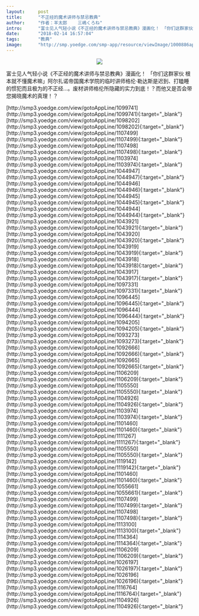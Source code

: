 ```yaml
---
layout:     post
title:      "不正经的魔术讲师与禁忌教典"
author:     "作者：羊太郎    三嶋くろね"
intro:      "富士见人气轻小说《不正经的魔术讲师与禁忌教典》漫画化！ 「你们这群家伙 根本就不懂魔术嘛」阿尔扎诺帝国魔术学院的临时讲师格伦·勒达斯是迟到、打瞌睡的惯犯而且极为的不正经…。废材讲师格伦所隐藏的实力到底！？而他又是否会带您揭晓魔术的真理！？"
date:       "2018-02-14 16:57:04"
tags:       "教典"
image:      "http://smp.yoedge.com/smp-app/resource/viewImage/1000886appline.png"
---
```

<div style="text-align: center">
<p><img src="http://smp.yoedge.com/smp-app/resource/viewImage/1000886appline.png"/></p>
</div>
<p class="post-meta">
<span>富士见人气轻小说《不正经的魔术讲师与禁忌教典》漫画化！ 「你们这群家伙 根本就不懂魔术嘛」阿尔扎诺帝国魔术学院的临时讲师格伦·勒达斯是迟到、打瞌睡的惯犯而且极为的不正经…。废材讲师格伦所隐藏的实力到底！？而他又是否会带您揭晓魔术的真理！？</span>
</p>
[http://smp3.yoedge.com/view/gotoAppLine/1099741](http://smp3.yoedge.com/view/gotoAppLine/1099741){:target="_blank"}
[http://smp3.yoedge.com/view/gotoAppLine/1098202](http://smp3.yoedge.com/view/gotoAppLine/1098202){:target="_blank"}
[http://smp3.yoedge.com/view/gotoAppLine/1107499](http://smp3.yoedge.com/view/gotoAppLine/1107499){:target="_blank"}
[http://smp3.yoedge.com/view/gotoAppLine/1107498](http://smp3.yoedge.com/view/gotoAppLine/1107498){:target="_blank"}
[http://smp3.yoedge.com/view/gotoAppLine/1103974](http://smp3.yoedge.com/view/gotoAppLine/1103974){:target="_blank"}
[http://smp3.yoedge.com/view/gotoAppLine/1044947](http://smp3.yoedge.com/view/gotoAppLine/1044947){:target="_blank"}
[http://smp3.yoedge.com/view/gotoAppLine/1044946](http://smp3.yoedge.com/view/gotoAppLine/1044946){:target="_blank"}
[http://smp3.yoedge.com/view/gotoAppLine/1044945](http://smp3.yoedge.com/view/gotoAppLine/1044945){:target="_blank"}
[http://smp3.yoedge.com/view/gotoAppLine/1044944](http://smp3.yoedge.com/view/gotoAppLine/1044944){:target="_blank"}
[http://smp3.yoedge.com/view/gotoAppLine/1043921](http://smp3.yoedge.com/view/gotoAppLine/1043921){:target="_blank"}
[http://smp3.yoedge.com/view/gotoAppLine/1043920](http://smp3.yoedge.com/view/gotoAppLine/1043920){:target="_blank"}
[http://smp3.yoedge.com/view/gotoAppLine/1043919](http://smp3.yoedge.com/view/gotoAppLine/1043919){:target="_blank"}
[http://smp3.yoedge.com/view/gotoAppLine/1043918](http://smp3.yoedge.com/view/gotoAppLine/1043918){:target="_blank"}
[http://smp3.yoedge.com/view/gotoAppLine/1043917](http://smp3.yoedge.com/view/gotoAppLine/1043917){:target="_blank"}
[http://smp3.yoedge.com/view/gotoAppLine/1097331](http://smp3.yoedge.com/view/gotoAppLine/1097331){:target="_blank"}
[http://smp3.yoedge.com/view/gotoAppLine/1096445](http://smp3.yoedge.com/view/gotoAppLine/1096445){:target="_blank"}
[http://smp3.yoedge.com/view/gotoAppLine/1096444](http://smp3.yoedge.com/view/gotoAppLine/1096444){:target="_blank"}
[http://smp3.yoedge.com/view/gotoAppLine/1094205](http://smp3.yoedge.com/view/gotoAppLine/1094205){:target="_blank"}
[http://smp3.yoedge.com/view/gotoAppLine/1093273](http://smp3.yoedge.com/view/gotoAppLine/1093273){:target="_blank"}
[http://smp3.yoedge.com/view/gotoAppLine/1092666](http://smp3.yoedge.com/view/gotoAppLine/1092666){:target="_blank"}
[http://smp3.yoedge.com/view/gotoAppLine/1092665](http://smp3.yoedge.com/view/gotoAppLine/1092665){:target="_blank"}
[http://smp3.yoedge.com/view/gotoAppLine/1106209](http://smp3.yoedge.com/view/gotoAppLine/1106209){:target="_blank"}
[http://smp3.yoedge.com/view/gotoAppLine/1105550](http://smp3.yoedge.com/view/gotoAppLine/1105550){:target="_blank"}
[http://smp3.yoedge.com/view/gotoAppLine/1104926](http://smp3.yoedge.com/view/gotoAppLine/1104926){:target="_blank"}
[http://smp3.yoedge.com/view/gotoAppLine/1103974](http://smp3.yoedge.com/view/gotoAppLine/1103974){:target="_blank"}
[http://smp3.yoedge.com/view/gotoAppLine/1101460](http://smp3.yoedge.com/view/gotoAppLine/1101460){:target="_blank"}
[http://smp3.yoedge.com/view/gotoAppLine/1111267](http://smp3.yoedge.com/view/gotoAppLine/1111267){:target="_blank"}
[http://smp3.yoedge.com/view/gotoAppLine/1105550](http://smp3.yoedge.com/view/gotoAppLine/1105550){:target="_blank"}
[http://smp3.yoedge.com/view/gotoAppLine/1119142](http://smp3.yoedge.com/view/gotoAppLine/1119142){:target="_blank"}
[http://smp3.yoedge.com/view/gotoAppLine/1101460](http://smp3.yoedge.com/view/gotoAppLine/1101460){:target="_blank"}
[http://smp3.yoedge.com/view/gotoAppLine/1055661](http://smp3.yoedge.com/view/gotoAppLine/1055661){:target="_blank"}
[http://smp3.yoedge.com/view/gotoAppLine/1107499](http://smp3.yoedge.com/view/gotoAppLine/1107499){:target="_blank"}
[http://smp3.yoedge.com/view/gotoAppLine/1107498](http://smp3.yoedge.com/view/gotoAppLine/1107498){:target="_blank"}
[http://smp3.yoedge.com/view/gotoAppLine/1113100](http://smp3.yoedge.com/view/gotoAppLine/1113100){:target="_blank"}
[http://smp3.yoedge.com/view/gotoAppLine/1114364](http://smp3.yoedge.com/view/gotoAppLine/1114364){:target="_blank"}
[http://smp3.yoedge.com/view/gotoAppLine/1106209](http://smp3.yoedge.com/view/gotoAppLine/1106209){:target="_blank"}
[http://smp3.yoedge.com/view/gotoAppLine/1026197](http://smp3.yoedge.com/view/gotoAppLine/1026197){:target="_blank"}
[http://smp3.yoedge.com/view/gotoAppLine/1026196](http://smp3.yoedge.com/view/gotoAppLine/1026196){:target="_blank"}
[http://smp3.yoedge.com/view/gotoAppLine/1116764](http://smp3.yoedge.com/view/gotoAppLine/1116764){:target="_blank"}
[http://smp3.yoedge.com/view/gotoAppLine/1104926](http://smp3.yoedge.com/view/gotoAppLine/1104926){:target="_blank"}


